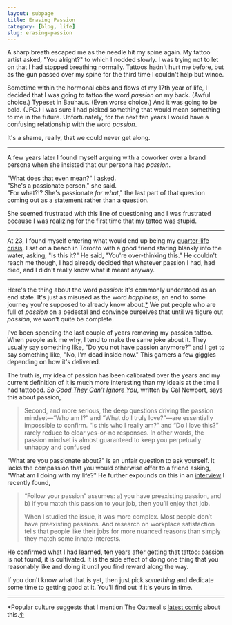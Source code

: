 ```yaml
---
layout: subpage
title: Erasing Passion
category: [blog, life]
slug: erasing-passion
---
```

A sharp breath escaped me as the needle hit my spine again. My tattoo artist asked, "You alright?" to which I nodded slowly. I was trying not to let on that I had stopped breathing normally. Tattoos hadn't hurt me before, but as the gun passed over my spine for the third time I couldn't help but wince.

Sometime within the hormonal ebbs and flows of my 17th year of life, I decided that I was going to tattoo the word *passion* on my back. (Awful choice.) Typeset in Bauhaus. (Even worse choice.) And it was going to be bold. (JFC.) I was sure I had picked something that would mean something to me in the future. Unfortunately, for the next ten years I would have a confusing relationship with the word *passion*.

It's a shame, really, that we could never get along.

<hr class="small">

A few years later I found myself arguing with a coworker over a brand persona when she insisted that our persona had *passion*. 

"What does that even mean?" I asked.  
"She's a passionate person," she said.  
"For what?!? She's passionate *for what*," the last part of that question coming out as a statement rather than a question.

She seemed frustrated with this line of questioning and I was frustrated because I was realizing for the first time that my tattoo was stupid. 

<hr class="small">

At 23, I found myself entering what would end up being my [quarter-life crisis](http://helentran.com/his-greatest-gift). I sat on a beach in Toronto with a good friend staring blankly into the water, asking, "Is this it?" He said, "You're over-thinking this." He couldn't reach me though, I had already decided that whatever passion I had, had died, and I didn't really know what it meant anyway.

<hr class="small">

Here's the thing about the word *passion*: it's commonly understood as an end state. It's just as misused as the word *happiness*; an end to some journey you're supposed to already know about.<a id="anchor-1" href="#note-1">&#42;</a> We put people who are full of *passion* on a pedestal and convince ourselves that until we figure out *passion*, we won't quite be complete.

I've been spending the last couple of years removing my passion tattoo. When people ask me why, I tend to make the same joke about it. They usually say something like, "Do you not have passion anymore?" and I get to say something like, "No, I'm dead inside now." This garners a few giggles depending on how it's delivered.

The truth is, my idea of passion has been calibrated over the years and my current definition of it is much more interesting than my ideals at the time I had tattooed. [*So Good They Can't Ignore You*](http://amzn.to/2ceFbBa),  written by Cal Newport, says this about passion,

> Second, and more serious, the deep questions driving the passion mindset—“Who am I?” and “What do I truly love?”—are essentially impossible to confirm. “Is this who I really am?” and “Do I love this?” rarely reduce to clear yes-or-no responses. In other words, the passion mindset is almost guaranteed to keep you perpetually unhappy and confused

"What are you passionate about?" is an unfair question to ask yourself. It lacks the compassion that you would otherwise offer to a friend asking, "What am I doing with my life?" He further expounds on this in an [interview](http://www.theminimalists.com/cal/) I recently found,

> “Follow your passion” assumes: a) you have preexisting passion, and b) if you match this passion to your job, then you’ll enjoy that job.
> 
> When I studied the issue, it was more complex. Most people don’t have preexisting passions. And research on workplace satisfaction tells that people like their jobs for more nuanced reasons than simply they match some innate interests.

He confirmed what I had learned, ten years after getting that tattoo: passion is not found, it is cultivated. It is the side effect of doing one thing that you reasonably like and doing it until you find reward along the way.

If you don't know what that is yet, then just pick *something* and dedicate some time to getting good at it. You'll find out if it's yours in time.


<hr class="small">

<div class="fieldnotes">
    <p id="note-1" class="h6">*Popular culture suggests that I mention The Oatmeal's <a href="http://theoatmeal.com/comics/unhappy" target="_">latest comic</a> about this.<a href="#anchor-1">&#8593;</a></p>
</div>